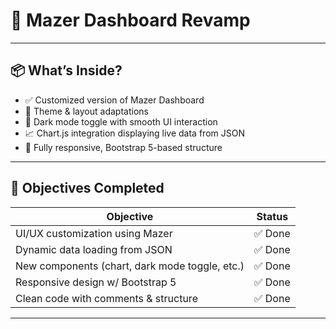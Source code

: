 # 🚀 Mazer Dashboard Revamp

---

## 📦 What’s Inside?

- ✅ Customized version of Mazer Dashboard
- 🎨 Theme & layout adaptations
- 🌙 Dark mode toggle with smooth UI interaction
- 📈 Chart.js integration displaying live data from JSON
- 📱 Fully responsive, Bootstrap 5-based structure

---

## 🎯 Objectives Completed

| Objective | Status |
|----------|--------|
| UI/UX customization using Mazer | ✅ Done |
| Dynamic data loading from JSON | ✅ Done |
| New components (chart, dark mode toggle, etc.) | ✅ Done |
| Responsive design w/ Bootstrap 5 | ✅ Done |
| Clean code with comments & structure | ✅ Done |

---
